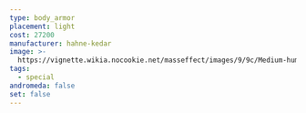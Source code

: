 ```yaml
---
type: body_armor
placement: light
cost: 27200
manufacturer: hahne-kedar
image: >-
  https://vignette.wikia.nocookie.net/masseffect/images/9/9c/Medium-human-Mantis.png/revision/latest/scale-to-width-down/160?cb=20100209162437
tags:
  - special
andromeda: false
set: false
---
```

